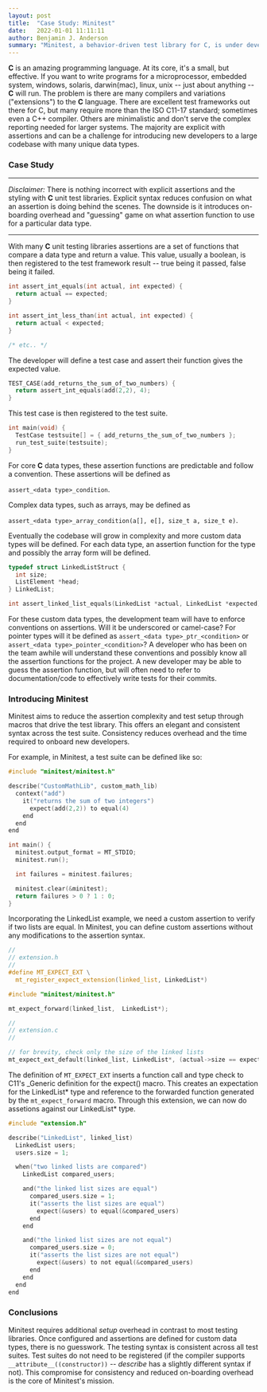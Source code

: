 ```yaml
---
layout: post
title:  "Case Study: Minitest"
date:   2022-01-01 11:11:11
author: Benjamin J. Anderson
summary: "Minitest, a behavior-driven test library for C, is under development."
---
```


**C** is an amazing programming language. At its core, it's a small, but effective. If you want to write programs for a microprocessor, embedded system, windows, solaris, darwin(mac), linux, unix -- just about anything -- **C** will run. The problem is there are many compilers and variations ("extensions") to the **C** language. There are excellent test frameworks out there for C, but many require more than the ISO C11-17 standard; sometimes even a C++ compiler. Others are minimalistic and don't serve the complex reporting needed for larger systems. The majority are explicit with assertions and can be a challenge for introducing new developers to a large codebase with many unique data types.

### Case Study

---

*Disclaimer:* There is nothing incorrect with explicit assertions and the styling with **C** unit test libraries. Explicit syntax reduces confusion on what an assertion is doing behind the scenes. The downside is it introduces on-boarding overhead and "guessing" game on what assertion function to use for a particular data type.

---

With many **C** unit testing libraries assertions are a set of functions that compare a data type and return a value. This value, usually a boolean, is then registered to the test framework result -- true being it passed, false being it failed.

```c
int assert_int_equals(int actual, int expected) {
  return actual == expected;
}

int assert_int_less_than(int actual, int expected) {
  return actual < expected;
}

/* etc.. */
```

The developer will define a test case and assert their function gives the expected value.

```c
TEST_CASE(add_returns_the_sum_of_two_numbers) {
  return assert_int_equals(add(2,2), 4);
}
```

This test case is then registered to the test suite.

```c
int main(void) {
  TestCase testsuite[] = { add_returns_the_sum_of_two_numbers };
  run_test_suite(testsuite);
}
```

For core **C** data types, these assertion functions are predictable and follow a convention. These assertions will be defined as 

`assert_<data type>_condition`.

Complex data types, such as arrays, may be defined as

`assert_<data type>_array_condition(a[], e[], size_t a, size_t e)`.

Eventually the codebase will grow in complexity and more custom data types will be defined. For each data type, an assertion function for the type and possibly the array form will be defined.

```c
typedef struct LinkedListStruct {
  int size;
  ListElement *head;
} LinkedList;

int assert_linked_list_equals(LinkedList *actual, LinkedList *expected);
```

For these custom data types, the development team will have to enforce conventions on assertions. Will it be underscored or camel-case? For pointer types will it be defined as `assert_<data type>_ptr_<condition>` or `assert_<data type>_pointer_<condition>`? A developer who has been on the team awhile will understand these conventions and possibly know all the assertion functions for the project. A new developer may be able to guess the assertion function, but will often need to refer to documentation/code to effectively write tests for their commits.

### Introducing Minitest

Minitest aims to reduce the assertion complexity and test setup through macros that drive the test library. This offers an elegant and consistent syntax across the test suite. Consistency reduces overhead and the time required to onboard new developers.

For example, in Minitest, a test suite can be defined like so:

```c
#include "minitest/minitest.h"

describe("CustomMathLib", custom_math_lib)
  context("add")
    it("returns the sum of two integers")
      expect(add(2,2)) to equal(4)
    end
  end
end

int main() {
  minitest.output_format = MT_STDIO;
  minitest.run();

  int failures = minitest.failures;

  minitest.clear(&minitest);
  return failures > 0 ? 1 : 0;
}
```

Incorporating the LinkedList example, we need a custom assertion to verify if two lists are equal. In Minitest, you can define custom assertions without any modifications to the assertion syntax.

```c
//
// extension.h
//
#define MT_EXPECT_EXT \
  mt_register_expect_extension(linked_list, LinkedList*)

#include "minitest/minitest.h"

mt_expect_forward(linked_list,  LinkedList*);

//
// extension.c
//

// for brevity, check only the size of the linked lists
mt_expect_ext_default(linked_list, LinkedList*, (actual->size == expected->size), NULL);
```

The definition of `MT_EXPECT_EXT` inserts a function call and type check to C11's _Generic definition for the expect() macro. This creates an expectation for the LinkedList* type and reference to the forwarded function generated by the `mt_expect_forward` macro. Through this extension, we can now do assetions against our LinkedList* type.

```c
#include "extension.h"

describe("LinkedList", linked_list)
  LinkedList users;
  users.size = 1;

  when("two linked lists are compared")
    LinkedList compared_users;

    and("the linked list sizes are equal")
      compared_users.size = 1;
      it("asserts the list sizes are equal")
        expect(&users) to equal(&compared_users)
      end
    end

    and("the linked list sizes are not equal")
      compared_users.size = 0;
      it("asserts the list sizes are not equal")
        expect(&users) to not equal(&compared_users)
      end
    end
  end
end
```

### Conclusions

Minitest requires additional *setup* overhead in contrast to most testing libraries. Once configured and assertions are defined for custom data types, there is no guesswork. The testing syntax is consistent across all test suites. Test suites do not need to be registered (if the compiler supports `__attribute__((constructor))` -- *describe* has a slightly different syntax if not). This compromise for consistency and reduced on-boarding overhead is the core of Minitest's mission.

